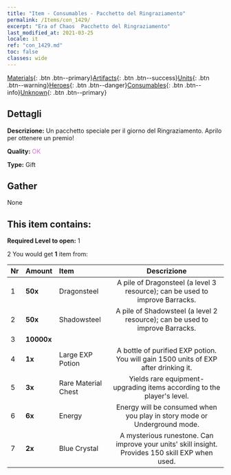 ```yaml
---
title: "Item - Consumables - Pacchetto del Ringraziamento"
permalink: /Items/con_1429/
excerpt: "Era of Chaos  Pacchetto del Ringraziamento"
last_modified_at: 2021-03-25
locale: it
ref: "con_1429.md"
toc: false
classes: wide
---
```

 [Materials](/it/Items/){: .btn .btn--primary}[Artifacts](/it/Items/Artifacts/){: .btn .btn--success}[Units](/it/Items/Units/){: .btn .btn--warning}[Heroes](/it/Items/Heroes/){: .btn .btn--danger}[Consumables](/it/Items/Consumables/){: .btn .btn--info}[Unknown](/it/Items/Unknown/){: .btn .btn--primary}

## Dettagli
 **Descrizione:** Un pacchetto speciale per il giorno del Ringraziamento. Aprilo per ottenere un premio!

 **Quality:** <span style="color: #DA70D6">OK</span>

 **Type:** Gift

## Gather

  None

## This item contains:

 **Required Level to open:** 1

 2 You would get **1** item  from:

  | Nr | Amount |     Item    | Descrizione |
  |:---|:-------|:------------|:-----------:|
  | 1 |  **50x** | Dragonsteel | A pile of Dragonsteel (a level 3 resource); can be used to improve Barracks.  | 
  | 2 |  **50x** | Shadowsteel | A pile of Shadowsteel (a level 2 resource); can be used to improve Barracks.  | 
  | 3 |  **10000x** | <i class="fas fa-coins"/> |  | 
  | 4 |  **1x** | Large EXP Potion | A bottle of purified EXP potion. You will gain 1500 units of EXP after drinking it.  | 
  | 5 |  **3x** | Rare Material Chest | Yields rare equipment-upgrading items according to the player's level.  | 
  | 6 |  **6x** | Energy | Energy will be consumed when you play in story mode or Underground mode.  | 
  | 7 |  **2x** | Blue Crystal | A mysterious runestone. Can improve your units' skill insight. Provides 150 skill EXP when used.  | 
